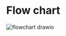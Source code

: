 # Flow chart

![flowchart drawio](https://user-images.githubusercontent.com/94218817/144244559-ce7f7526-b14c-44a4-b331-eddf416c31d2.png)

